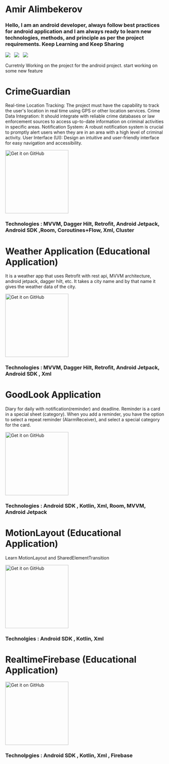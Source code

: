 # Amir Alimbekerov

### Hello, I am an android developer, always follow best practices for android application and I am always ready to learn new technologies, methods, and principle as per the project requirements. Keep Learning and Keep Sharing

<a href="mailto:amiralimbekerov0110@gmail.com"><img src="https://img.shields.io/badge/Email-Amir-8056d5.svg?style=for-the-badge&logo=minutemailer&logoColor=white"></a>&nbsp;&nbsp;&nbsp;<a href="https://www.linkedin.com/in/amir-alimbekerov/" target="_blank"><img src="https://img.shields.io/badge/linkedin-Amir-blue.svg?style=for-the-badge&logo=linkedin&logoColor=white" ></a>&nbsp;&nbsp;&nbsp;<a href="https://www.instagram.com/asura.aka/" target="_blank"><img src="https://img.shields.io/badge/instagram-asura.aka-red.svg?style=for-the-badge&logo=instagram&logoColor=white"></a>


Curretnly Working on the project for the android project. start working on some new feature

# CrimeGuardian

Real-time Location Tracking: The project must have the capability to track the user's location in real time using GPS or other location services.
Crime Data Integration: It should integrate with reliable crime databases or law enforcement sources to access up-to-date information on criminal activities in specific areas.
Notification System: A robust notification system is crucial to promptly alert users when they are in an area with a high level of criminal activity.
User Interface (UI): Design an intuitive and user-friendly interface for easy navigation and accessibility.

<a href='https://github.com/alimbeker/CrimeGuardian'><img alt='Get it on GitHub' src='https://art.pixilart.com/418af1cd3ec7b33.png' width='200px' height='200px'/></a>


### Technologies : MVVM, Dagger Hilt, Retrofit, Android Jetpack, Android SDK ,Room, Coroutines+Flow, Xml, Cluster


# Weather Application (Educational Application)

It is a weather app that uses Retrofit with rest api, MVVM architecture, android jetpack, dagger hilt, etc. It takes a city name and by that name it gives the weather data of the city.

<a href='https://github.com/alimbeker/WeatherApplication'><img alt='Get it on GitHub' src='https://art.pixilart.com/418af1cd3ec7b33.png' width='200px' height='200px'/></a>

### Technologies : MVVM, Dagger Hilt, Retrofit, Android Jetpack, Android SDK , Xml


# GoodLook Application

Diary for daily with notification(reminder) and deadline. Reminder is a card in a special sheet (category). When you add a reminder, you have the option to select a repeat reminder (AlarmReceiver), and select a special category for the card.

<a href='https://github.com/alimbeker/GoodLook'><img alt='Get it on GitHub' src='https://art.pixilart.com/418af1cd3ec7b33.png' width='200px' height='200px'/></a>

### Technologies : Android SDK , Kotlin, Xml, Room, MVVM, Android Jetpack

# MotionLayout (Educational Application)
Learn MotionLayout and SharedElementTransition

<a href='https://github.com/alimbeker/MotionLayout'><img alt='Get it on GitHub' src='https://art.pixilart.com/418af1cd3ec7b33.png' width='200px' height='200px'/></a>


### Technolgies : Android SDK , Kotlin, Xml 

# RealtimeFirebase (Educational Application)
<a href='https://github.com/alimbeker/FirebaseRealtimeDatabase'><img alt='Get it on GitHub' src='https://art.pixilart.com/418af1cd3ec7b33.png' width='200px' height='200px'/></a>

### Technolpgies : Android SDK , Kotlin, Xml , Firebase






